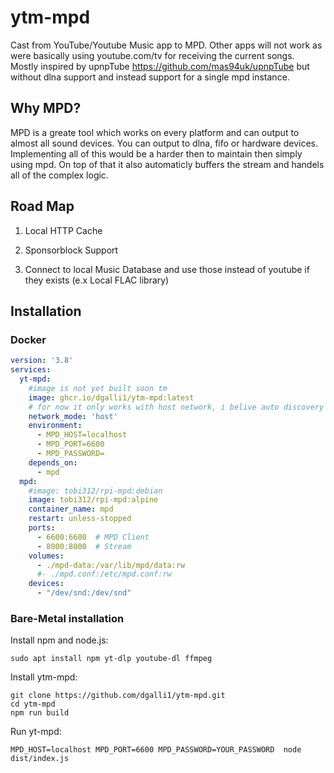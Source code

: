 # ytm-mpd
Cast from YouTube/Youtube Music app to MPD. Other apps will not work as were basically using youtube.com/tv for receiving the current songs.  
Mostly inspired by upnpTube https://github.com/mas94uk/upnpTube but without dlna support and instead support for a single mpd instance. 
## Why MPD?

MPD is a greate tool which works on every platform and can output to almost all sound devices. You can output to dlna, fifo or hardware devices.  
Implementing all of this would be a harder then to maintain then simply using mpd. On top of that it also automaticly buffers the stream and handels all of the complex logic. 


## Road Map

1. Local HTTP Cache

2. Sponsorblock Support

3. Connect to local Music Database and use those instead of youtube if they exists (e.x Local FLAC library)


## Installation

### Docker

```yml
version: '3.8'
services:
  yt-mpd:
    #image is not yet built soon tm
    image: ghcr.io/dgalli1/ytm-mpd:latest 
    # for now it only works with host network, i belive auto discovery doesn't work without it
    network_mode: 'host'
    environment:
      - MPD_HOST=localhost
      - MPD_PORT=6600
      - MPD_PASSWORD=
    depends_on:
      - mpd
  mpd:
    #image: tobi312/rpi-mpd:debian
    image: tobi312/rpi-mpd:alpine
    container_name: mpd
    restart: unless-stopped
    ports:
      - 6600:6600  # MPD Client
      - 8000:8000  # Stream
    volumes:
      - ./mpd-data:/var/lib/mpd/data:rw
      #- ./mpd.conf:/etc/mpd.conf:rw
    devices:
      - "/dev/snd:/dev/snd"
```

### Bare-Metal installation
Install npm and node.js:

    sudo apt install npm yt-dlp youtube-dl ffmpeg
    
Install ytm-mpd:

    git clone https://github.com/dgalli1/ytm-mpd.git
    cd ytm-mpd
    npm run build

Run yt-mpd:

    MPD_HOST=localhost MPD_PORT=6600 MPD_PASSWORD=YOUR_PASSWORD  node dist/index.js
